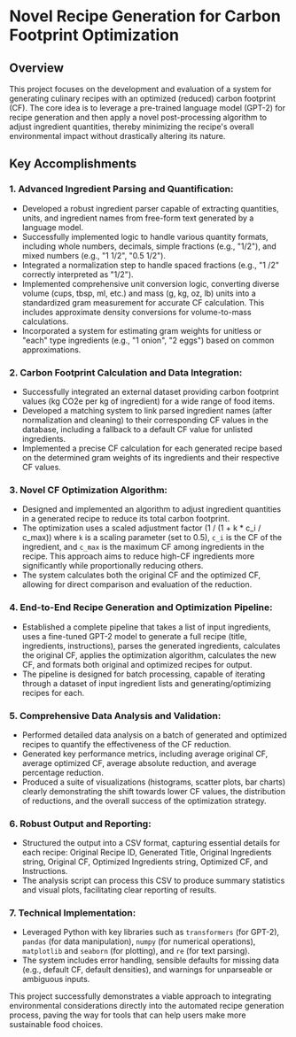 # Novel Recipe Generation for Carbon Footprint Optimization

## Overview

This project focuses on the development and evaluation of a system for generating culinary recipes with an optimized (reduced) carbon footprint (CF). The core idea is to leverage a pre-trained language model (GPT-2) for recipe generation and then apply a novel post-processing algorithm to adjust ingredient quantities, thereby minimizing the recipe's overall environmental impact without drastically altering its nature.

## Key Accomplishments

### 1. Advanced Ingredient Parsing and Quantification:
*   Developed a robust ingredient parser capable of extracting quantities, units, and ingredient names from free-form text generated by a language model.
*   Successfully implemented logic to handle various quantity formats, including whole numbers, decimals, simple fractions (e.g., "1/2"), and mixed numbers (e.g., "1 1/2", "0.5 1/2").
*   Integrated a normalization step to handle spaced fractions (e.g., "1 /2" correctly interpreted as "1/2").
*   Implemented comprehensive unit conversion logic, converting diverse volume (cups, tbsp, ml, etc.) and mass (g, kg, oz, lb) units into a standardized gram measurement for accurate CF calculation. This includes approximate density conversions for volume-to-mass calculations.
*   Incorporated a system for estimating gram weights for unitless or "each" type ingredients (e.g., "1 onion", "2 eggs") based on common approximations.

### 2. Carbon Footprint Calculation and Data Integration:
*   Successfully integrated an external dataset providing carbon footprint values (kg CO2e per kg of ingredient) for a wide range of food items.
*   Developed a matching system to link parsed ingredient names (after normalization and cleaning) to their corresponding CF values in the database, including a fallback to a default CF value for unlisted ingredients.
*   Implemented a precise CF calculation for each generated recipe based on the determined gram weights of its ingredients and their respective CF values.

### 3. Novel CF Optimization Algorithm:
*   Designed and implemented an algorithm to adjust ingredient quantities in a generated recipe to reduce its total carbon footprint.
*   The optimization uses a scaled adjustment factor (1 / (1 + k * c_i / c_max)) where `k` is a scaling parameter (set to 0.5), `c_i` is the CF of the ingredient, and `c_max` is the maximum CF among ingredients in the recipe. This approach aims to reduce high-CF ingredients more significantly while proportionally reducing others.
*   The system calculates both the original CF and the optimized CF, allowing for direct comparison and evaluation of the reduction.

### 4. End-to-End Recipe Generation and Optimization Pipeline:
*   Established a complete pipeline that takes a list of input ingredients, uses a fine-tuned GPT-2 model to generate a full recipe (title, ingredients, instructions), parses the generated ingredients, calculates the original CF, applies the optimization algorithm, calculates the new CF, and formats both original and optimized recipes for output.
*   The pipeline is designed for batch processing, capable of iterating through a dataset of input ingredient lists and generating/optimizing recipes for each.

### 5. Comprehensive Data Analysis and Validation:
*   Performed detailed data analysis on a batch of generated and optimized recipes to quantify the effectiveness of the CF reduction.
*   Generated key performance metrics, including average original CF, average optimized CF, average absolute reduction, and average percentage reduction.
*   Produced a suite of visualizations (histograms, scatter plots, bar charts) clearly demonstrating the shift towards lower CF values, the distribution of reductions, and the overall success of the optimization strategy.

### 6. Robust Output and Reporting:
*   Structured the output into a CSV format, capturing essential details for each recipe: Original Recipe ID, Generated Title, Original Ingredients string, Original CF, Optimized Ingredients string, Optimized CF, and Instructions.
*   The analysis script can process this CSV to produce summary statistics and visual plots, facilitating clear reporting of results.

### 7. Technical Implementation:
*   Leveraged Python with key libraries such as `transformers` (for GPT-2), `pandas` (for data manipulation), `numpy` (for numerical operations), `matplotlib` and `seaborn` (for plotting), and `re` (for text parsing).
*   The system includes error handling, sensible defaults for missing data (e.g., default CF, default densities), and warnings for unparseable or ambiguous inputs.

This project successfully demonstrates a viable approach to integrating environmental considerations directly into the automated recipe generation process, paving the way for tools that can help users make more sustainable food choices.

